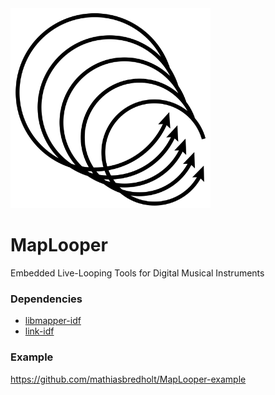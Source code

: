 <img src="https://github.com/mathiasbredholt/MapLooper-misc/blob/master/MapLooper-logo.svg" width="320">

# MapLooper
Embedded Live-Looping Tools for Digital Musical Instruments

### Dependencies
* [libmapper-idf](https://github.com/mathiasbredholt/libmapper-idf)
* [link-idf](https://github.com/mathiasbredholt/link-idf)


### Example
https://github.com/mathiasbredholt/MapLooper-example

